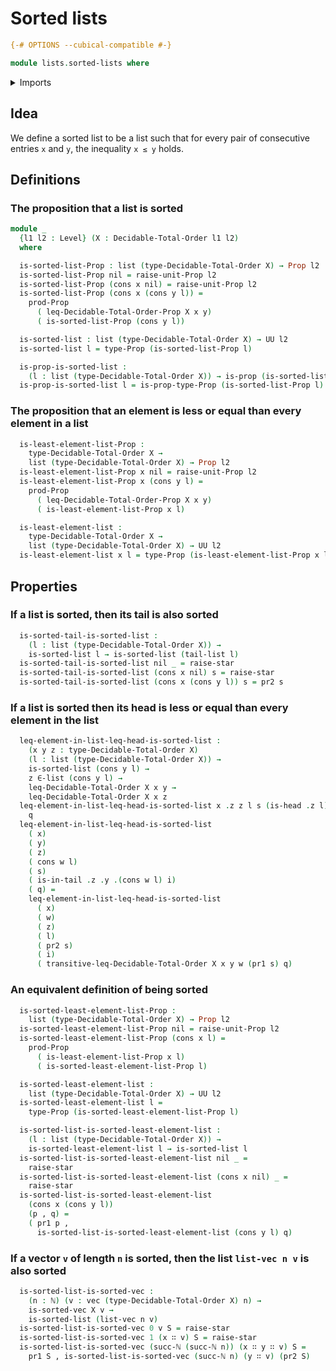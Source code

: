 # Sorted lists

```agda
{-# OPTIONS --cubical-compatible #-}

module lists.sorted-lists where
```

<details><summary>Imports</summary>

```agda
open import elementary-number-theory.natural-numbers

open import foundation.dependent-pair-types
open import foundation.propositions
open import foundation.unit-type
open import foundation.universe-levels

open import linear-algebra.vectors

open import lists.arrays
open import lists.lists
open import lists.sorted-vectors

open import order-theory.decidable-total-orders
```

</details>

## Idea

We define a sorted list to be a list such that for every pair of consecutive
entries `x` and `y`, the inequality `x ≤ y` holds.

## Definitions

### The proposition that a list is sorted

```agda
module _
  {l1 l2 : Level} (X : Decidable-Total-Order l1 l2)
  where

  is-sorted-list-Prop : list (type-Decidable-Total-Order X) → Prop l2
  is-sorted-list-Prop nil = raise-unit-Prop l2
  is-sorted-list-Prop (cons x nil) = raise-unit-Prop l2
  is-sorted-list-Prop (cons x (cons y l)) =
    prod-Prop
      ( leq-Decidable-Total-Order-Prop X x y)
      ( is-sorted-list-Prop (cons y l))

  is-sorted-list : list (type-Decidable-Total-Order X) → UU l2
  is-sorted-list l = type-Prop (is-sorted-list-Prop l)

  is-prop-is-sorted-list :
    (l : list (type-Decidable-Total-Order X)) → is-prop (is-sorted-list l)
  is-prop-is-sorted-list l = is-prop-type-Prop (is-sorted-list-Prop l)
```

### The proposition that an element is less or equal than every element in a list

```agda
  is-least-element-list-Prop :
    type-Decidable-Total-Order X →
    list (type-Decidable-Total-Order X) → Prop l2
  is-least-element-list-Prop x nil = raise-unit-Prop l2
  is-least-element-list-Prop x (cons y l) =
    prod-Prop
      ( leq-Decidable-Total-Order-Prop X x y)
      ( is-least-element-list-Prop x l)

  is-least-element-list :
    type-Decidable-Total-Order X →
    list (type-Decidable-Total-Order X) → UU l2
  is-least-element-list x l = type-Prop (is-least-element-list-Prop x l)
```

## Properties

### If a list is sorted, then its tail is also sorted

```agda
  is-sorted-tail-is-sorted-list :
    (l : list (type-Decidable-Total-Order X)) →
    is-sorted-list l → is-sorted-list (tail-list l)
  is-sorted-tail-is-sorted-list nil _ = raise-star
  is-sorted-tail-is-sorted-list (cons x nil) s = raise-star
  is-sorted-tail-is-sorted-list (cons x (cons y l)) s = pr2 s
```

### If a list is sorted then its head is less or equal than every element in the list

```agda
  leq-element-in-list-leq-head-is-sorted-list :
    (x y z : type-Decidable-Total-Order X)
    (l : list (type-Decidable-Total-Order X)) →
    is-sorted-list (cons y l) →
    z ∈-list (cons y l) →
    leq-Decidable-Total-Order X x y →
    leq-Decidable-Total-Order X x z
  leq-element-in-list-leq-head-is-sorted-list x .z z l s (is-head .z l) q =
    q
  leq-element-in-list-leq-head-is-sorted-list
    ( x)
    ( y)
    ( z)
    ( cons w l)
    ( s)
    ( is-in-tail .z .y .(cons w l) i)
    ( q) =
    leq-element-in-list-leq-head-is-sorted-list
      ( x)
      ( w)
      ( z)
      ( l)
      ( pr2 s)
      ( i)
      ( transitive-leq-Decidable-Total-Order X x y w (pr1 s) q)
```

### An equivalent definition of being sorted

```agda
  is-sorted-least-element-list-Prop :
    list (type-Decidable-Total-Order X) → Prop l2
  is-sorted-least-element-list-Prop nil = raise-unit-Prop l2
  is-sorted-least-element-list-Prop (cons x l) =
    prod-Prop
      ( is-least-element-list-Prop x l)
      ( is-sorted-least-element-list-Prop l)

  is-sorted-least-element-list :
    list (type-Decidable-Total-Order X) → UU l2
  is-sorted-least-element-list l =
    type-Prop (is-sorted-least-element-list-Prop l)

  is-sorted-list-is-sorted-least-element-list :
    (l : list (type-Decidable-Total-Order X)) →
    is-sorted-least-element-list l → is-sorted-list l
  is-sorted-list-is-sorted-least-element-list nil _ =
    raise-star
  is-sorted-list-is-sorted-least-element-list (cons x nil) _ =
    raise-star
  is-sorted-list-is-sorted-least-element-list
    (cons x (cons y l))
    (p , q) =
    ( pr1 p ,
      is-sorted-list-is-sorted-least-element-list (cons y l) q)
```

### If a vector `v` of length `n` is sorted, then the list `list-vec n v` is also sorted

```agda
  is-sorted-list-is-sorted-vec :
    (n : ℕ) (v : vec (type-Decidable-Total-Order X) n) →
    is-sorted-vec X v →
    is-sorted-list (list-vec n v)
  is-sorted-list-is-sorted-vec 0 v S = raise-star
  is-sorted-list-is-sorted-vec 1 (x ∷ v) S = raise-star
  is-sorted-list-is-sorted-vec (succ-ℕ (succ-ℕ n)) (x ∷ y ∷ v) S =
    pr1 S , is-sorted-list-is-sorted-vec (succ-ℕ n) (y ∷ v) (pr2 S)
```

